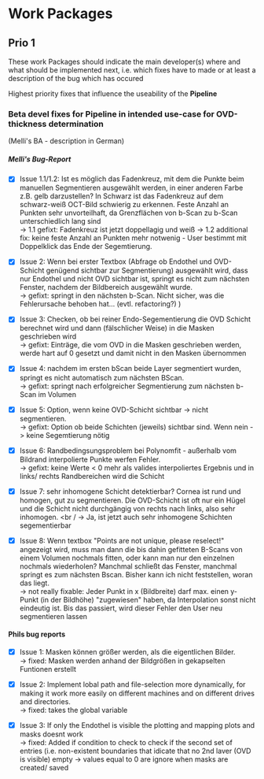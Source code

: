 # Work Packages
## Prio 1
These work Packages should indicate the main developer(s) where and what should be implemented next, i.e. which fixes have to made or at least a description of the bug which has occured

Highest priority fixes that influence the useability of the **Pipeline**


### Beta devel fixes for **Pipeline** in intended use-case for OVD-thickness determination
(Melli's BA - description in German)

##### Melli's Bug-Report
- [x] Issue 1.1/1.2: Ist es möglich das Fadenkreuz, mit dem die Punkte beim manuellen Segmentieren ausgewählt werden, in einer anderen Farbe z.B. gelb darzustellen? In Schwarz ist das Fadenkreuz auf dem schwarz-weiß OCT-Bild schwierig zu erkennen. Feste Anzahl an Punkten sehr unvorteilhaft, da Grenzflächen von b-Scan zu b-Scan unterschiedlich lang sind  <br />
-> 1.1 gefixt: Fadenkreuz ist jetzt doppellagig und weiß
-> 1.2 additional fix: keine feste Anzahl an Punkten mehr notwenig - User bestimmt mit Doppelklick das Ende der Segemtierung.

- [x] Issue 2: Wenn bei erster Textbox (Abfrage ob Endothel und OVD-Schicht genügend sichtbar zur Segmentierung) ausgewählt wird, dass nur Endothel und nicht OVD sichtbar ist, springt es nicht zum nächsten Fenster, nachdem der Bildbereich ausgewählt wurde. <br />
-> gefixt: springt in den nächsten b-Scan. Nicht sicher, was die Fehlerursache behoben hat... (evtl. refactoring?) )

- [x] Issue 3: Checken, ob bei reiner Endo-Segementierung die OVD Schicht berechnet wird und dann (fälschlicher Weise) in die Masken geschrieben wird <br />
-> gefixt: Einträge, die vom OVD in die Masken geschrieben werden, werde hart auf 0 gesetzt und damit nicht in den Masken übernommen

- [x] Issue 4: nachdem im ersten bScan beide Layer segmentiert wurden, springt es nicht automatisch zum nächsten BScan.  <br />
-> gefixt: springt nach erfolgreicher Segmentierung zum nächsten b-Scan im Volumen

- [x] Issue 5: Option, wenn keine OVD-Schicht sichtbar -> nicht segmentieren.  <br />
-> gefixt: Option ob beide Schichten (jeweils) sichtbar sind. Wenn nein -> keine Segemtierung nötig

- [x] Issue 6: Randbedingsungsproblem bei Polynomfit - außerhalb vom Bildrand interpolierte Punkte werfen Fehler. <br />
-> gefixt: keine Werte < 0 mehr als valides interpoliertes Ergebnis und in links/ rechts Randbereichen wird die Schicht

- [x] Issue 7: sehr inhomogene Schicht detektierbar? Cornea ist rund und homogen, gut zu segmentieren. Die OVD-Schicht ist oft nur ein Hügel und die Schicht nicht durchgängig von rechts nach links, also sehr inhomogen.  <br /
-> Ja, ist jetzt auch sehr inhomogene Schichten segementierbar

- [x] Issue 8: Wenn textbox "Points are not unique, please reselect!" angezeigt wird, muss man dann die bis dahin gefitteten B-Scans von einem Volumen nochmals fitten, oder kann man nur den einzelnen nochmals wiederholen? Manchmal schließt das Fenster, manchmal springt es zum nächsten Bscan. Bisher kann ich nicht feststellen, woran das liegt.  <br />
-> not really fixable: Jeder Punkt in x (Bildbreite) darf max. einen y-Punkt (in der Bildhöhe) "zugewiesen" haben, da Interpolation sonst nicht eindeutig ist. Bis das passiert, wird dieser Fehler den User neu segmentieren lassen


#### Phils bug reports
- [x] Issue 1: Masken können größer werden, als die eigentlichen Bilder.  <br />
-> fixed: Masken werden anhand der Bildgrößen in gekapselten Funtionen erstellt

- [x] Issue 2: Implement lobal path and file-selection more dynamically, for making it work more easily on different machines and on different drives and directories. <br />
-> fixed: takes the global variable

- [x] Issue 3: If only the Endothel is visible the plotting and mapping plots and masks doesnt work <br />
-> fixed: Added if condition to check to check if the second set of entries (i.e. non-existent boundaries that idicate that no 2nd laver (OVD is visible) empty -> values equal to 0 are ignore when masks are created/ saved
